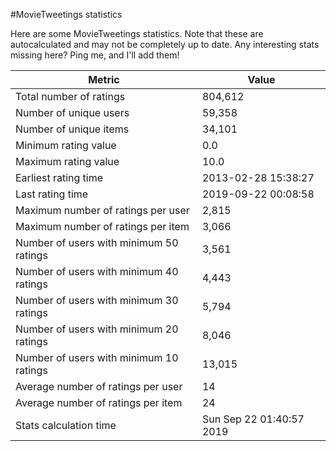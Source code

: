 #MovieTweetings statistics

Here are some MovieTweetings statistics. Note that these are autocalculated and may not be completely up to date. Any interesting stats missing here? Ping me, and I'll add them!

Metric | Value
--- | ---
Total number of ratings                 | 804,612
Number of unique users                  | 59,358
Number of unique items                  | 34,101
Minimum rating value                    | 0.0
Maximum rating value                    | 10.0
Earliest rating time                    | 2013-02-28 15:38:27
Last rating time                        | 2019-09-22 00:08:58
Maximum number of ratings per user      | 2,815
Maximum number of ratings per item      | 3,066
Number of users with minimum 50 ratings | 3,561
Number of users with minimum 40 ratings | 4,443
Number of users with minimum 30 ratings | 5,794
Number of users with minimum 20 ratings | 8,046
Number of users with minimum 10 ratings | 13,015
Average number of ratings per user      | 14
Average number of ratings per item      | 24
Stats calculation time                  | Sun Sep 22 01:40:57 2019

